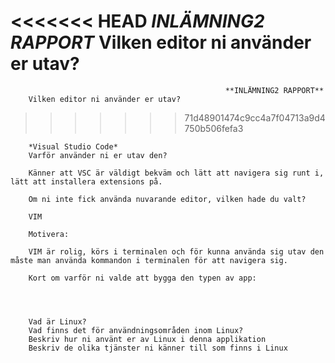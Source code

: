 <<<<<<< HEAD
*INLÄMNING2 RAPPORT*
**Vilken editor ni använder er utav?**
=======
                                                    **INLÄMNING2 RAPPORT**
        Vilken editor ni använder er utav?
>>>>>>> 71d48901474c9cc4a7f04713a9d4750b506fefa3
        
        *Visual Studio Code*
        Varför använder ni er utav den?

        Känner att VSC är väldigt bekväm och lätt att navigera sig runt i, lätt att installera extensions på.

        Om ni inte fick använda nuvarande editor, vilken hade du valt?

        VIM

        Motivera:

        VIM är rolig, körs i terminalen och för kunna använda sig utav den måste man använda kommandon i terminalen för att navigera sig.

        Kort om varför ni valde att bygga den typen av app:




        Vad är Linux?
        Vad finns det för användningsområden inom Linux?
        Beskriv hur ni använt er av Linux i denna applikation
        Beskriv de olika tjänster ni känner till som finns i Linux
